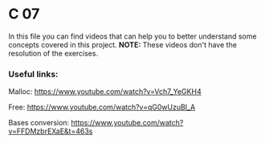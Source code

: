 # C 07

In this file you can find videos that can help you to better understand some concepts covered in this project. **NOTE:** These videos don't have the resolution of the exercises.

### Useful links:

Malloc: https://www.youtube.com/watch?v=Vch7_YeGKH4

Free: https://www.youtube.com/watch?v=qG0wUzuBI_A

Bases conversion: https://www.youtube.com/watch?v=FFDMzbrEXaE&t=463s